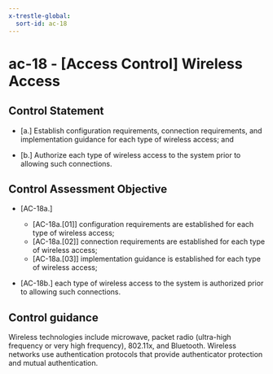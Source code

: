 ```yaml
---
x-trestle-global:
  sort-id: ac-18
---
```


# ac-18 - \[Access Control\] Wireless Access

## Control Statement

- \[a.\] Establish configuration requirements, connection requirements, and implementation guidance for each type of wireless access; and

- \[b.\] Authorize each type of wireless access to the system prior to allowing such connections.

## Control Assessment Objective

- \[AC-18a.\]

  - \[AC-18a.[01]\] configuration requirements are established for each type of wireless access;
  - \[AC-18a.[02]\] connection requirements are established for each type of wireless access;
  - \[AC-18a.[03]\] implementation guidance is established for each type of wireless access;

- \[AC-18b.\] each type of wireless access to the system is authorized prior to allowing such connections.

## Control guidance

Wireless technologies include microwave, packet radio (ultra-high frequency or very high frequency), 802.11x, and Bluetooth. Wireless networks use authentication protocols that provide authenticator protection and mutual authentication.
